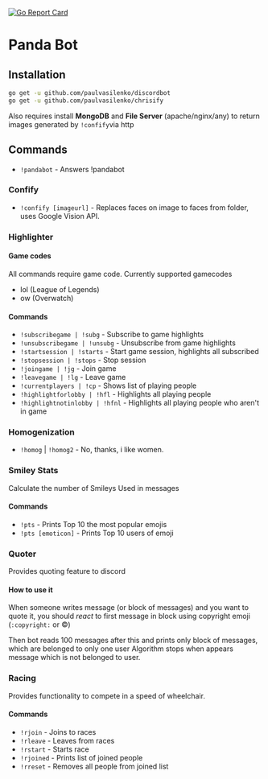 [![Go Report Card](https://goreportcard.com/badge/github.com/PaulVasilenko/discordbot)](https://goreportcard.com/report/github.com/PaulVasilenko/discordbot)
# Panda Bot

## Installation

```sh
go get -u github.com/paulvasilenko/discordbot
go get -u github.com/paulvasilenko/chrisify
```

Also requires install **MongoDB** and **File Server** (apache/nginx/any) to return images generated by `!confify`via http

## Commands
 - `!pandabot` - Answers !pandabot

### Confify
 - `!confify [imageurl]` - Replaces faces on image to faces from folder, uses Google Vision API.

### Highlighter

#### Game codes
All commands require game code. Currently supported gamecodes
 - lol (League of Legends)
 - ow (Overwatch)

#### Commands

 - `!subscribegame | !subg` - Subscribe to game highlights
 - `!unsubscribegame | !unsubg` - Unsubscribe from game highlights
 - `!startsession | !starts` - Start game session, highlights all subscribed
 - `!stopsession | !stops` - Stop session
 - `!joingame | !jg` - Join game
 - `!leavegame | !lg` - Leave game
 - `!currentplayers | !cp` - Shows list of playing people
 - `!highlightforlobby | !hfl` - Highlights all playing people
 - `!highlightnotinlobby | !hfnl` - Highlights all playing people who aren't in game

### Homogenization
 - `!homog` | `!homog2` - No, thanks, i like women.


### Smiley Stats

Calculate the number of Smileys Used in messages

#### Commands

 - `!pts` - Prints Top 10 the most popular emojis
 - `!pts [emoticon]` - Prints Top 10 users of emoji

### Quoter

Provides quoting feature to discord

#### How to use it

When someone writes message (or block of messages) and you want to quote it,
you should *react* to first message in block using copyright emoji (`:copyright:` or ©)

Then bot reads 100 messages after this and prints only block of messages, which are belonged to only one user
Algorithm stops when appears message which is not belonged to user.

### Racing

Provides functionality to compete in a speed of wheelchair.

#### Commands

 - `!rjoin` - Joins to races
 - `!rleave` - Leaves from races
 - `!rstart` - Starts race
 - `!rjoined` - Prints list of joined people
 - `!rreset` - Removes all people from joined list
